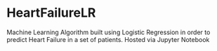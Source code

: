 # HeartFailureLR
Machine Learning Algorithm built using Logistic Regression in order to predict Heart Failure in a set of patients. Hosted via Jupyter Notebook
